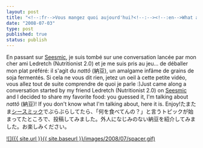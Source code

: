```yaml
---
layout: post
title: "<!--:fr-->Vous mangez quoi aujourd'hui?<!--:--><!--:en-->What are you eating today?<!--:--><!--:ja-->今日は何を食べるの？<!--:-->"
date: "2008-07-03"
type: post
published: true
status: publish
---
```


En passant sur [Seesmic](http://www.seesmic.com/), je suis tombé sur une conversation lancée par mon cher ami Ledretch (Nutritionist 2.0) et je me suis pris au jeu... de déballer mon plat préféré: il s'agit du _nattô_ (納豆), un amalgame infâme de grains de soja fermentés. Si cela ne vous dit rien, jetez un oeil à cette petite vidéo, vous allez tout de suite comprendre de quoi je parle :)Just came along a conversation started by my friend Ledretch (Nutritionist 2.0) on [Seesmic](http://www.seesmic.com/) and I decided to share my favorite food: you guessed it, I'm talking about _nattô_ (納豆)! If you don't know what I'm talking about, here it is. Enjoy!たまたま[シースミック](http://www.seesmic.com/)でぶらぶらしてたら、「何を食べてんの？」と言うトピックが始まってたところで、投稿してみました。外人になじみのない納豆を紹介してみました。お楽しみください。

[![]({{ site.url }}{{ site.baseurl }}/images/2008/07/spacer.gif)](http://seesmic.com)
